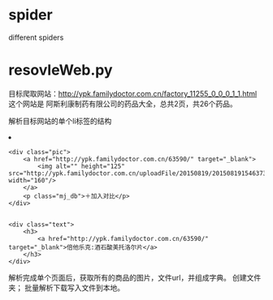 # spider
different spiders

# resovleWeb.py
目标爬取网站：http://ypk.familydoctor.com.cn/factory_11255_0_0_0_1_1.html
这个网站是 阿斯利康制药有限公司的药品大全，总共2页，共26个药品。

解析目标网站的单个li标签的结构
<li class="clearfix">

    <div class="pic">
        <a href="http://ypk.familydoctor.com.cn/63590/" target="_blank">
            <img alt="" height="125" src="http://ypk.familydoctor.com.cn/uploadFile/20150819/201508191546373892.jpg" width="160"/>
        </a>
        <p class="mj_db">＋加入对比</p>
    </div>


    <div class="text">
        <h3>
            <a href="http://ypk.familydoctor.com.cn/63590/" target="_blank">倍他乐克:酒石酸美托洛尔片</a>
        </h3>
    </div>
</li>

解析完成单个页面后，获取所有的商品的图片，文件url，并组成字典。
创建文件夹；
批量解析下载写入文件到本地。
